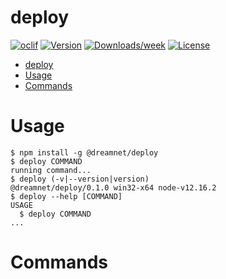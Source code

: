 deploy
======



[![oclif](https://img.shields.io/badge/cli-oclif-brightgreen.svg)](https://oclif.io)
[![Version](https://img.shields.io/npm/v/deploy.svg)](https://npmjs.org/package/deploy)
[![Downloads/week](https://img.shields.io/npm/dw/deploy.svg)](https://npmjs.org/package/deploy)
[![License](https://img.shields.io/npm/l/deploy.svg)](https://github.com/kolessios/deploy/blob/master/package.json)

<!-- toc -->
- [deploy](#deploy)
- [Usage](#usage)
- [Commands](#commands)
<!-- tocstop -->
# Usage
<!-- usage -->
```sh-session
$ npm install -g @dreamnet/deploy
$ deploy COMMAND
running command...
$ deploy (-v|--version|version)
@dreamnet/deploy/0.1.0 win32-x64 node-v12.16.2
$ deploy --help [COMMAND]
USAGE
  $ deploy COMMAND
...
```
<!-- usagestop -->
# Commands
<!-- commands -->

<!-- commandsstop -->
